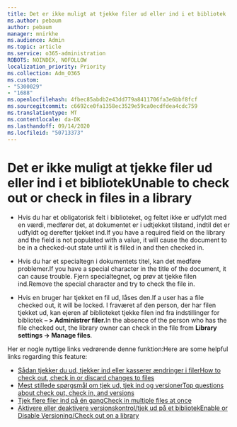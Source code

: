 ```yaml
---
title: Det er ikke muligt at tjekke filer ud eller ind i et bibliotek
ms.author: pebaum
author: pebaum
manager: mnirkhe
ms.audience: Admin
ms.topic: article
ms.service: o365-administration
ROBOTS: NOINDEX, NOFOLLOW
localization_priority: Priority
ms.collection: Adm_O365
ms.custom:
- "5300029"
- "1688"
ms.openlocfilehash: 4fbec85abdb2e43dd779a8411706fa3e6bbf8fcf
ms.sourcegitcommit: c6692ce0fa1358ec3529e59ca0ecdfdea4cdc759
ms.translationtype: MT
ms.contentlocale: da-DK
ms.lasthandoff: 09/14/2020
ms.locfileid: "50713373"
---
```

# <a name="unable-to-check-out-or-check-in-files-in-a-library"></a><span data-ttu-id="9ddf2-102">Det er ikke muligt at tjekke filer ud eller ind i et bibliotek</span><span class="sxs-lookup"><span data-stu-id="9ddf2-102">Unable to check out or check in files in a library</span></span>

- <span data-ttu-id="9ddf2-103">Hvis du har et obligatorisk felt i biblioteket, og feltet ikke er udfyldt med en værdi, medfører det, at dokumentet er i udtjekket tilstand, indtil det er udfyldt og derefter tjekket ind.</span><span class="sxs-lookup"><span data-stu-id="9ddf2-103">If you have a required field on the library and the field is not populated with a value, it will cause the document to be in a checked-out state until it is filled in and then checked in.</span></span>

- <span data-ttu-id="9ddf2-104">Hvis du har et specialtegn i dokumentets titel, kan det medføre problemer.</span><span class="sxs-lookup"><span data-stu-id="9ddf2-104">If you have a special character in the title of the document, it can cause trouble.</span></span> <span data-ttu-id="9ddf2-105">Fjern specialtegnet, og prøv at tjekke filen ind.</span><span class="sxs-lookup"><span data-stu-id="9ddf2-105">Remove the special character and try to check the file in.</span></span>

- <span data-ttu-id="9ddf2-106">Hvis en bruger har tjekket en fil ud, låses den.</span><span class="sxs-lookup"><span data-stu-id="9ddf2-106">If a user has a file checked out, it will be locked.</span></span>  <span data-ttu-id="9ddf2-107">I fraværet af den person, der har filen tjekket ud, kan ejeren af biblioteket tjekke filen ind fra indstillinger for bibliotek **– > Administrer filer.**</span><span class="sxs-lookup"><span data-stu-id="9ddf2-107">In the absence of the person who has the file checked out, the library owner can check in the file from **Library settings -> Manage files**.</span></span>

<span data-ttu-id="9ddf2-108">Her er nogle nyttige links vedrørende denne funktion:</span><span class="sxs-lookup"><span data-stu-id="9ddf2-108">Here are some helpful links regarding this feature:</span></span>

- [<span data-ttu-id="9ddf2-109">Sådan tjekker du ud, tjekker ind eller kasserer ændringer i filer</span><span class="sxs-lookup"><span data-stu-id="9ddf2-109">How to check out, check in or discard changes to files</span></span>](https://support.office.com/article/check-out-check-in-or-discard-changes-to-files-in-a-library-7e2c12a9-a874-4393-9511-1378a700f6de)
- [<span data-ttu-id="9ddf2-110">Mest stillede spørgsmål om tjek ud, tjek ind og versioner</span><span class="sxs-lookup"><span data-stu-id="9ddf2-110">Top questions about check out, check in, and versions</span></span>](https://support.office.com/article/Top-questions-about-check-out-check-in-and-versions-7E941339-E972-4C7A-A79A-80A1FCF84076)
- [<span data-ttu-id="9ddf2-111">Tjek flere filer ind på én gang</span><span class="sxs-lookup"><span data-stu-id="9ddf2-111">Check in multiple files at once</span></span>](https://support.office.com/article/check-out-check-in-or-discard-changes-to-files-in-a-library-7e2c12a9-a874-4393-9511-1378a700f6de)
- [<span data-ttu-id="9ddf2-112">Aktivere eller deaktivere versionskontrol/tjek ud på et bibliotek</span><span class="sxs-lookup"><span data-stu-id="9ddf2-112">Enable or Disable Versioning/Check out on a library</span></span>](https://support.office.com/article/enable-and-configure-versioning-for-a-list-or-library-1555d642-23ee-446a-990a-bcab618c7a37)
